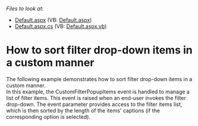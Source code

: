 <!-- default file list -->
*Files to look at*:

* [Default.aspx](./CS/ASPxPivotGrid_CustomFilterItemsSorting/Default.aspx) (VB: [Default.aspx](./VB/ASPxPivotGrid_CustomFilterItemsSorting/Default.aspx))
* [Default.aspx.cs](./CS/ASPxPivotGrid_CustomFilterItemsSorting/Default.aspx.cs) (VB: [Default.aspx.vb](./VB/ASPxPivotGrid_CustomFilterItemsSorting/Default.aspx.vb))
<!-- default file list end -->
# How to sort filter drop-down items in a custom manner


<p>The following example demonstrates how to sort filter drop-down items in a custom manner.<br />
In this example, the CustomFilterPopupItems event is handled to manage a list of filter items. This event is raised when an end-user invokes the filter drop-down. The event parameter provides access to the filter items list, which is then sorted by the length of the items' captions (if the corresponding option is selected).</p>

<br/>


